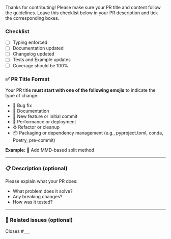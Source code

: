 Thanks for contributing! Please make sure your PR title and content follow the guidelines.
Leave this checklist below in your PR description and tick the corresponding boxes.

### Checklist

- [ ] Typing enforced
- [ ] Documentation updated
- [ ] Changelog updated
- [ ] Tests and Example updates
- [ ] Coverage should be 100%

### ✅ PR Title Format

Your PR title **must start with one of the following emojis** to indicate the type of change:

- 🐛 Bug fix
- 📄 Documentation
- 🎉 New feature or initial commit
- 🚀 Performance or deployment
- ♻️ Refactor or cleanup
- 📦 Packaging or dependency management (e.g., pyproject.toml, conda, Poetry, pre-commit)

**Example:**
🎉 Add MMD-based split method

---

### 📋 Description (optional)

Please explain what your PR does:

- What problem does it solve?
- Any breaking changes?
- How was it tested?

---

### 🔗 Related issues (optional)

Closes #___